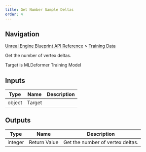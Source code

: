```yaml
---
title: Get Number Sample Deltas
order: 4
---
```

## Navigation

[Unreal Engine Blueprint API Reference](https://dev.epicgames.com/documentation/en-us/unreal-engine/BlueprintAPI) > [Training Data](https://dev.epicgames.com/documentation/en-us/unreal-engine/BlueprintAPI/TrainingData)

Get the number of vertex deltas.

Target is MLDeformer Training Model

## Inputs

| Type | Name | Description |
| --- | --- | --- |
| object | Target |  |

## Outputs

| Type | Name | Description |
| --- | --- | --- |
| integer | Return Value | Get the number of vertex deltas. |
